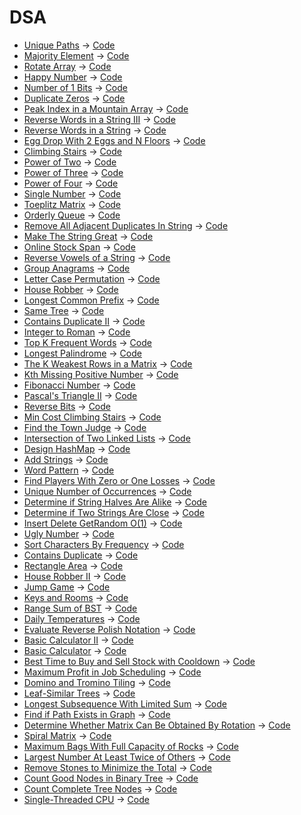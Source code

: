 # DSA

* [Unique Paths](https://leetcode.com/problems/unique-paths/) -> [Code](https://github.com/SiddheshKhedekar/DsaPracticeSolutions/blob/main/LeetCode/DSA/UniquePaths/script.py)
* [Majority Element](https://leetcode.com/problems/majority-element/) -> [Code](https://github.com/SiddheshKhedekar/DsaPracticeSolutions/blob/main/LeetCode/DSA/MajorityElement/script.py)
* [Rotate Array](https://leetcode.com/problems/rotate-array/) -> [Code](https://github.com/SiddheshKhedekar/DsaPracticeSolutions/blob/main/LeetCode/DSA/RotateArray/script.py)
* [Happy Number](https://leetcode.com/problems/happy-number/) -> [Code](https://github.com/SiddheshKhedekar/DsaPracticeSolutions/blob/main/LeetCode/DSA/HappyNumber/script.py)
* [Number of 1 Bits](https://leetcode.com/problems/number-of-1-bits/) -> [Code](https://github.com/SiddheshKhedekar/DsaPracticeSolutions/blob/main/LeetCode/DSA/Numberof1Bits/script.py)
* [Duplicate Zeros](https://leetcode.com/problems/duplicate-zeros/) -> [Code](https://github.com/SiddheshKhedekar/DsaPracticeSolutions/blob/main/LeetCode/DSA/DuplicateZeros/script.py)
* [Peak Index in a Mountain Array](https://leetcode.com/problems/peak-index-in-a-mountain-array/) -> [Code](https://github.com/SiddheshKhedekar/DsaPracticeSolutions/blob/main/LeetCode/DSA/PeakIndexinaMountainArray/script.py)
* [Reverse Words in a String III](https://leetcode.com/problems/reverse-words-in-a-string-iii/) -> [Code](https://github.com/SiddheshKhedekar/DsaPracticeSolutions/blob/main/LeetCode/DSA/ReverseWordsinaStringIII/script.py)
* [Reverse Words in a String](https://leetcode.com/problems/reverse-words-in-a-string/) -> [Code](https://github.com/SiddheshKhedekar/DsaPracticeSolutions/blob/main/LeetCode/DSA/ReverseWordsinaString/script.py)
* [Egg Drop With 2 Eggs and N Floors](https://leetcode.com/problems/egg-drop-with-2-eggs-and-n-floors/) -> [Code](https://github.com/SiddheshKhedekar/DsaPracticeSolutions/blob/main/LeetCode/DSA/EggDropWith2EggsandNFloors/script.py)
* [Climbing Stairs](https://leetcode.com/problems/climbing-stairs/) -> [Code](https://github.com/SiddheshKhedekar/DsaPracticeSolutions/blob/main/LeetCode/DSA/ClimbingStairs/script.py)
* [Power of Two](https://leetcode.com/problems/power-of-two/) -> [Code](https://github.com/SiddheshKhedekar/DsaPracticeSolutions/blob/main/LeetCode/DSA/PowerofTwo/script.py)
* [Power of Three](https://leetcode.com/problems/power-of-three/) -> [Code](https://github.com/SiddheshKhedekar/DsaPracticeSolutions/blob/main/LeetCode/DSA/PowerofThree/script.py)
* [Power of Four](https://leetcode.com/problems/power-of-four/) -> [Code](https://github.com/SiddheshKhedekar/DsaPracticeSolutions/blob/main/LeetCode/DSA/PowerofFour/script.py)
* [Single Number](https://leetcode.com/problems/single-number/) -> [Code](https://github.com/SiddheshKhedekar/DsaPracticeSolutions/blob/main/LeetCode/DSA/SingleNumber/script.py)
* [Toeplitz Matrix](https://leetcode.com/problems/toeplitz-matrix/) -> [Code](https://github.com/SiddheshKhedekar/DsaPracticeSolutions/blob/main/LeetCode/DSA/ToeplitzMatrix/script.py)
* [Orderly Queue](https://leetcode.com/problems/orderly-queue/) -> [Code](https://github.com/SiddheshKhedekar/DsaPracticeSolutions/blob/main/LeetCode/DSA/OrderlyQueue/script.py)
* [Remove All Adjacent Duplicates In String](https://leetcode.com/problems/remove-all-adjacent-duplicates-in-string/) -> [Code](https://github.com/SiddheshKhedekar/DsaPracticeSolutions/blob/main/LeetCode/DSA/RemoveAllAdjacentDuplicatesInString/script.py)
* [Make The String Great](https://leetcode.com/problems/make-the-string-great/) -> [Code](https://github.com/SiddheshKhedekar/DsaPracticeSolutions/blob/main/LeetCode/DSA/MakeTheStringGreat/script.py)
* [Online Stock Span](https://leetcode.com/problems/online-stock-span/) -> [Code](https://github.com/SiddheshKhedekar/DsaPracticeSolutions/blob/main/LeetCode/DSA/OnlineStockSpan/script.py)
* [Reverse Vowels of a String](https://leetcode.com/problems/reverse-vowels-of-a-string/) -> [Code](https://github.com/SiddheshKhedekar/DsaPracticeSolutions/blob/main/LeetCode/DSA/ReverseVowelsofaString/script.py)
* [Group Anagrams](https://leetcode.com/problems/group-anagrams/) -> [Code](https://github.com/SiddheshKhedekar/DsaPracticeSolutions/blob/main/LeetCode/DSA/GroupAnagrams/script.py)
* [Letter Case Permutation](https://leetcode.com/problems/letter-case-permutation/) -> [Code](https://github.com/SiddheshKhedekar/DsaPracticeSolutions/blob/main/LeetCode/DSA/LetterCasePermutation/script.py)
* [House Robber](https://leetcode.com/problems/house-robber/) -> [Code](https://github.com/SiddheshKhedekar/DsaPracticeSolutions/blob/main/LeetCode/DSA/HouseRobber/script.py)
* [Longest Common Prefix](https://leetcode.com/problems/longest-common-prefix/) -> [Code](https://github.com/SiddheshKhedekar/DsaPracticeSolutions/blob/main/LeetCode/DSA/LongestCommonPrefix/script.py)
* [Same Tree](https://leetcode.com/problems/same-tree/) -> [Code](https://github.com/SiddheshKhedekar/DsaPracticeSolutions/blob/main/LeetCode/DSA/SameTree/script.py)
* [Contains Duplicate II](https://leetcode.com/problems/contains-duplicate-ii/) -> [Code](https://github.com/SiddheshKhedekar/DsaPracticeSolutions/blob/main/LeetCode/DSA/ContainsDuplicateII/script.py)
* [Integer to Roman](https://leetcode.com/problems/integer-to-roman/) -> [Code](https://github.com/SiddheshKhedekar/DsaPracticeSolutions/blob/main/LeetCode/DSA/IntegertoRoman/script.py)
* [Top K Frequent Words](https://leetcode.com/problems/top-k-frequent-words/) -> [Code](https://github.com/SiddheshKhedekar/DsaPracticeSolutions/blob/main/LeetCode/DSA/TopKFrequentWords/script.py)
* [Longest Palindrome](https://leetcode.com/problems/longest-palindrome/) -> [Code](https://github.com/SiddheshKhedekar/DsaPracticeSolutions/blob/main/LeetCode/DSA/LongestPalindrome/script.py)
* [The K Weakest Rows in a Matrix](https://leetcode.com/problems/the-k-weakest-rows-in-a-matrix/) -> [Code](https://github.com/SiddheshKhedekar/DsaPracticeSolutions/blob/main/LeetCode/DSA/TheKWeakestRowsinaMatrix/script.py)
* [Kth Missing Positive Number](https://leetcode.com/problems/kth-missing-positive-number/) -> [Code](https://github.com/SiddheshKhedekar/DsaPracticeSolutions/blob/main/LeetCode/DSA/KthMissingPositiveNumber/script.py)
* [Fibonacci Number](https://leetcode.com/problems/fibonacci-number/) -> [Code](https://github.com/SiddheshKhedekar/DsaPracticeSolutions/blob/main/LeetCode/DSA/FibonacciNumber/script.py)
* [Pascal's Triangle II](https://leetcode.com/problems/pascals-triangle-ii/) -> [Code](https://github.com/SiddheshKhedekar/DsaPracticeSolutions/blob/main/LeetCode/DSA/PascalsTriangleII/script.py)
* [Reverse Bits](https://leetcode.com/problems/reverse-bits/) -> [Code](https://github.com/SiddheshKhedekar/DsaPracticeSolutions/blob/main/LeetCode/DSA/ReverseBits/script.py)
* [Min Cost Climbing Stairs](https://leetcode.com/problems/min-cost-climbing-stairs/) -> [Code](https://github.com/SiddheshKhedekar/DsaPracticeSolutions/blob/main/LeetCode/DSA/MinCostClimbingStairs/script.py)
* [Find the Town Judge](https://leetcode.com/problems/find-the-town-judge/) -> [Code](https://github.com/SiddheshKhedekar/DsaPracticeSolutions/blob/main/LeetCode/DSA/FindtheTownJudge/script.py)
* [Intersection of Two Linked Lists](https://leetcode.com/problems/intersection-of-two-linked-lists/) -> [Code](https://github.com/SiddheshKhedekar/DsaPracticeSolutions/blob/main/LeetCode/DSA/IntersectionofTwoLinkedLists/script.py)
* [Design HashMap](https://leetcode.com/problems/design-hashmap/) -> [Code](https://github.com/SiddheshKhedekar/DsaPracticeSolutions/blob/main/LeetCode/DSA/DesignHashMap/script.py)
* [Add Strings](https://leetcode.com/problems/add-strings/) -> [Code](https://github.com/SiddheshKhedekar/DsaPracticeSolutions/blob/main/LeetCode/DSA/AddStrings/script.py)
* [Word Pattern](https://leetcode.com/problems/word-pattern/) -> [Code](https://github.com/SiddheshKhedekar/DsaPracticeSolutions/blob/main/LeetCode/DSA/WordPattern/script.py)
* [Find Players With Zero or One Losses](https://leetcode.com/problems/find-players-with-zero-or-one-losses/) -> [Code](https://github.com/SiddheshKhedekar/DsaPracticeSolutions/blob/main/LeetCode/DSA/FindPlayersWithZeroorOneLosses/script.py)
* [Unique Number of Occurrences](https://leetcode.com/problems/unique-number-of-occurrences/) -> [Code](https://github.com/SiddheshKhedekar/DsaPracticeSolutions/blob/main/LeetCode/DSA/UniqueNumberofOccurrences/script.py)
* [Determine if String Halves Are Alike](https://leetcode.com/problems/determine-if-string-halves-are-alike/) -> [Code](https://github.com/SiddheshKhedekar/DsaPracticeSolutions/blob/main/LeetCode/DSA/DetermineifStringHalvesAreAlike/script.py)
* [Determine if Two Strings Are Close](https://leetcode.com/problems/determine-if-two-strings-are-close/) -> [Code](https://github.com/SiddheshKhedekar/DsaPracticeSolutions/blob/main/LeetCode/DSA/DetermineifTwoStringsAreClose/script.py)
* [Insert Delete GetRandom O(1)](https://leetcode.com/problems/insert-delete-getrandom-o1/) -> [Code](https://github.com/SiddheshKhedekar/DsaPracticeSolutions/blob/main/LeetCode/DSA/InsertDeleteGetRandomO(1)/script.py)
* [Ugly Number](https://leetcode.com/problems/ugly-number/) -> [Code](https://github.com/SiddheshKhedekar/DsaPracticeSolutions/blob/main/LeetCode/DSA/UglyNumber/script.py)
* [Sort Characters By Frequency](https://leetcode.com/problems/sort-characters-by-frequency/) -> [Code](https://github.com/SiddheshKhedekar/DsaPracticeSolutions/blob/main/LeetCode/DSA/SortCharactersByFrequency/script.py)
* [Contains Duplicate](https://leetcode.com/problems/contains-duplicate/) -> [Code](https://github.com/SiddheshKhedekar/DsaPracticeSolutions/blob/main/LeetCode/DSA/ContainsDuplicate/script.py)
* [Rectangle Area](https://leetcode.com/problems/rectangle-area/) -> [Code](https://github.com/SiddheshKhedekar/DsaPracticeSolutions/blob/main/LeetCode/DSA/RectangleArea/script.py)
* [House Robber II](https://leetcode.com/problems/house-robber-ii/) -> [Code](https://github.com/SiddheshKhedekar/DsaPracticeSolutions/blob/main/LeetCode/DSA/HouseRobberII/script.py)
* [Jump Game](https://leetcode.com/problems/jump-game/) -> [Code](https://github.com/SiddheshKhedekar/DsaPracticeSolutions/blob/main/LeetCode/DSA/JumpGame/script.py)
* [Keys and Rooms](https://leetcode.com/problems/keys-and-rooms/) -> [Code](https://github.com/SiddheshKhedekar/DsaPracticeSolutions/blob/main/LeetCode/DSA/KeysandRooms/script.py)
* [Range Sum of BST](https://leetcode.com/problems/range-sum-of-bst/) -> [Code](https://github.com/SiddheshKhedekar/DsaPracticeSolutions/blob/main/LeetCode/DSA/RangeSumofBST/script.py)
* [Daily Temperatures](https://leetcode.com/problems/daily-temperatures/) -> [Code](https://github.com/SiddheshKhedekar/DsaPracticeSolutions/blob/main/LeetCode/DSA/DailyTemperatures/script.py)
* [Evaluate Reverse Polish Notation](https://leetcode.com/problems/evaluate-reverse-polish-notation/) -> [Code](https://github.com/SiddheshKhedekar/DsaPracticeSolutions/blob/main/LeetCode/DSA/EvaluateReversePolishNotation/script.py)
* [Basic Calculator II](https://leetcode.com/problems/basic-calculator-ii/) -> [Code](https://github.com/SiddheshKhedekar/DsaPracticeSolutions/blob/main/LeetCode/DSA/BasicCalculatorII/script.py)
* [Basic Calculator](https://leetcode.com/problems/basic-calculator/) -> [Code](https://github.com/SiddheshKhedekar/DsaPracticeSolutions/blob/main/LeetCode/DSA/BasicCalculator/script.py)
* [Best Time to Buy and Sell Stock with Cooldown](https://leetcode.com/problems/best-time-to-buy-and-sell-stock-with-cooldown/) -> [Code](https://github.com/SiddheshKhedekar/DsaPracticeSolutions/blob/main/LeetCode/DSA/BestTimetoBuyandSellStockwithCooldown/script.py)
* [Maximum Profit in Job Scheduling](https://leetcode.com/problems/maximum-profit-in-job-scheduling/) -> [Code](https://github.com/SiddheshKhedekar/DsaPracticeSolutions/blob/main/LeetCode/DSA/MaximumProfitinJobScheduling/script.py)
* [Domino and Tromino Tiling](https://leetcode.com/problems/domino-and-tromino-tiling/) -> [Code](https://github.com/SiddheshKhedekar/DsaPracticeSolutions/blob/main/LeetCode/DSA/DominoandTrominoTiling/script.py)
* [Leaf-Similar Trees](https://leetcode.com/problems/leaf-similar-trees/) -> [Code](https://github.com/SiddheshKhedekar/DsaPracticeSolutions/blob/main/LeetCode/DSA/Leaf-SimilarTrees/script.py)
* [Longest Subsequence With Limited Sum](https://leetcode.com/problems/longest-subsequence-with-limited-sum/) -> [Code](https://github.com/SiddheshKhedekar/DsaPracticeSolutions/blob/main/LeetCode/DSA/LongestSubsequenceWithLimitedSum/script.py)
* [Find if Path Exists in Graph](https://leetcode.com/problems/find-if-path-exists-in-graph/) -> [Code](https://github.com/SiddheshKhedekar/DsaPracticeSolutions/blob/main/LeetCode/DSA/FindifPathExistsinGraph/script.py)
* [Determine Whether Matrix Can Be Obtained By Rotation](https://leetcode.com/problems/determine-whether-matrix-can-be-obtained-by-rotation/) -> [Code](https://github.com/SiddheshKhedekar/DsaPracticeSolutions/blob/main/LeetCode/DSA/DetermineWhetherMatrixCanBeObtainedByRotation/script.py)
* [Spiral Matrix](https://leetcode.com/problems/spiral-matrix/) -> [Code](https://github.com/SiddheshKhedekar/DsaPracticeSolutions/blob/main/LeetCode/DSA/SpiralMatrix/script.py)
* [Maximum Bags With Full Capacity of Rocks](https://leetcode.com/problems/maximum-bags-with-full-capacity-of-rocks/) -> [Code](https://github.com/SiddheshKhedekar/DsaPracticeSolutions/blob/main/LeetCode/DSA/MaximumBagsWithFullCapacityofRocks/script.py)
* [Largest Number At Least Twice of Others](https://leetcode.com/problems/largest-number-at-least-twice-of-others/) -> [Code](https://github.com/SiddheshKhedekar/DsaPracticeSolutions/blob/main/LeetCode/DSA/LargestNumberAtLeastTwiceofOthers/script.py)
* [Remove Stones to Minimize the Total](https://leetcode.com/problems/remove-stones-to-minimize-the-total/) -> [Code](https://github.com/SiddheshKhedekar/DsaPracticeSolutions/blob/main/LeetCode/DSA/RemoveStonestoMinimizetheTotal/script.py)
* [Count Good Nodes in Binary Tree](https://leetcode.com/problems/count-good-nodes-in-binary-tree/) -> [Code](https://github.com/SiddheshKhedekar/DsaPracticeSolutions/blob/main/LeetCode/DSA/CountGoodNodesinBinaryTree/script.py)
* [Count Complete Tree Nodes](https://leetcode.com/problems/count-complete-tree-nodes/) -> [Code](https://github.com/SiddheshKhedekar/DsaPracticeSolutions/blob/main/LeetCode/DSA/CountCompleteTreeNodes/script.py)
* [Single-Threaded CPU](https://leetcode.com/problems/single-threaded-cpu/) -> [Code](https://github.com/SiddheshKhedekar/DsaPracticeSolutions/blob/main/LeetCode/DSA/Single-ThreadedCPU/script.py)